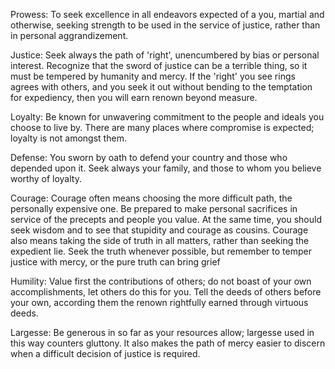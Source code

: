 Prowess: To seek excellence in all endeavors expected of a you, martial and otherwise, seeking strength to be used in the service of justice, rather than in personal aggrandizement.

Justice: Seek always the path of 'right', unencumbered by bias or personal interest. Recognize that the sword of justice can be a terrible thing, so it must be tempered by humanity and mercy. If the 'right' you see rings agrees with others, and you seek it out without bending to the temptation for expediency, then you will earn renown beyond measure.

Loyalty: Be known for unwavering commitment to the people and ideals you choose to live by. There are many places where compromise is expected; loyalty is not amongst them.

Defense: You sworn by oath to defend your country and those who depended upon it. Seek always your family, and those to whom you believe worthy of loyalty.

Courage: Courage often means choosing the more difficult path, the personally expensive one. Be prepared to make personal sacrifices in service of the precepts and people you value. At the same time, you should seek wisdom and to see that stupidity and courage as cousins. Courage also means taking the side of truth in all matters, rather than seeking the expedient lie. Seek the truth whenever possible, but remember to temper justice with mercy, or the pure truth can bring grief

Humility: Value first the contributions of others; do not boast of your own accomplishments, let others do this for you. Tell the deeds of others before your own, according them the renown rightfully earned through virtuous deeds.

Largesse: Be generous in so far as your resources allow; largesse used in this way counters gluttony. It also makes the path of mercy easier to discern when a difficult decision of justice is required.